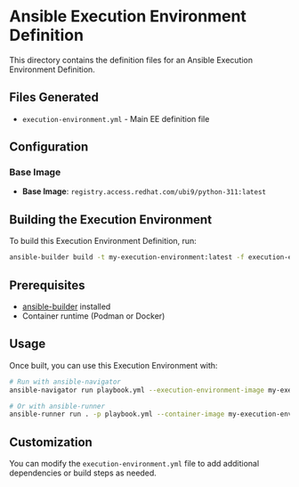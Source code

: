 # Ansible Execution Environment Definition

This directory contains the definition files for an Ansible Execution Environment Definition.

## Files Generated

- `execution-environment.yml` - Main EE definition file


## Configuration

### Base Image
- **Base Image**: `registry.access.redhat.com/ubi9/python-311:latest`

## Building the Execution Environment

To build this Execution Environment Definition, run:

```bash
ansible-builder build -t my-execution-environment:latest -f execution-environment.yml --container-runtime podman
```

## Prerequisites

- [ansible-builder](https://ansible-builder.readthedocs.io/) installed
- Container runtime (Podman or Docker)

## Usage

Once built, you can use this Execution Environment with:

```bash
# Run with ansible-navigator
ansible-navigator run playbook.yml --execution-environment-image my-execution-environment:latest

# Or with ansible-runner
ansible-runner run . -p playbook.yml --container-image my-execution-environment:latest
```

## Customization

You can modify the `execution-environment.yml` file to add additional dependencies or build steps as needed.
